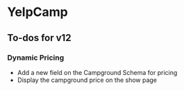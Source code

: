 # YelpCamp

## To-dos for v12

### Dynamic Pricing
* Add a new field on the Campground Schema for pricing
* Display the campground price on the show page
